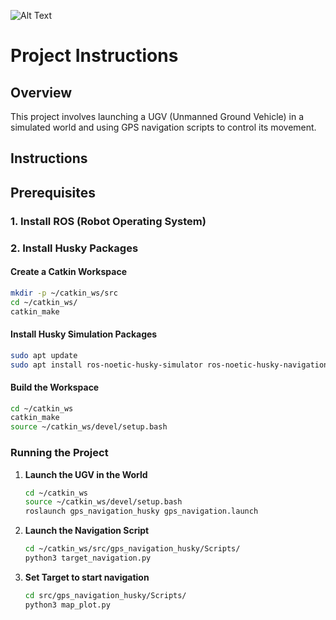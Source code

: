 ![Alt Text](model/gps_nav.png)
# Project Instructions


## Overview
This project involves launching a UGV (Unmanned Ground Vehicle) in a simulated world and using GPS navigation scripts to control its movement.

## Instructions

## Prerequisites

### 1. Install ROS (Robot Operating System)
### 2. Install Husky Packages

#### Create a Catkin Workspace

```bash
mkdir -p ~/catkin_ws/src
cd ~/catkin_ws/
catkin_make
```
#### Install Husky Simulation Packages

```bash
sudo apt update
sudo apt install ros-noetic-husky-simulator ros-noetic-husky-navigation
```
#### Build the Workspace
```bash
cd ~/catkin_ws
catkin_make
source ~/catkin_ws/devel/setup.bash
```

### Running the Project

1. **Launch the UGV in the World**
   ```bash
   cd ~/catkin_ws
   source ~/catkin_ws/devel/setup.bash
   roslaunch gps_navigation_husky gps_navigation.launch
   ```

2. **Launch the Navigation Script**
   ```bash
   cd ~/catkin_ws/src/gps_navigation_husky/Scripts/
   python3 target_navigation.py
   ```


3. **Set Target to start navigation**
      ```bash
      cd src/gps_navigation_husky/Scripts/ 
      python3 map_plot.py 
      ```
